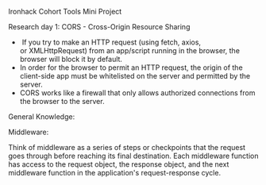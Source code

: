 Ironhack Cohort Tools Mini Project 

Research day 1:
CORS - Cross-Origin Resource Sharing
*  If you try to make an HTTP request (using fetch, axios, or XMLHttpRequest) from an app/script running in the browser, the browser will block it by default.
* In order for the browser to permit an HTTP request, the origin of the client-side app must be whitelisted on the server and permitted by the server.
* CORS works like a firewall that only allows authorized connections from the browser to the server.






General Knowledge:

Middleware:
 
 Think of middleware as a series of steps or checkpoints that the request goes through before reaching its final destination. Each middleware function has access to the request object, the response object, and the next middleware function in the application's request-response cycle.
